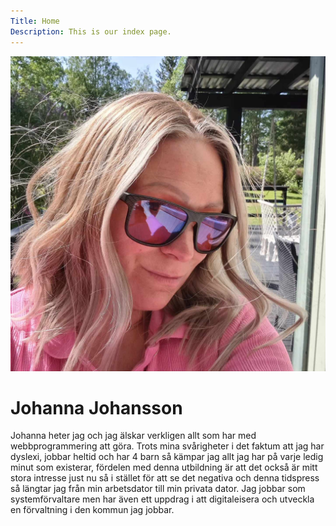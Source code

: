 ```yaml
---
Title: Home
Description: This is our index page.
---
```

![En bild på Johanna](assets/img/JAG.jpg)

Johanna Johansson
==========================



Johanna heter jag och jag älskar verkligen allt 
som har med webbprogrammering att göra.
Trots mina svårigheter i det faktum att jag har dyslexi, jobbar
heltid och har 4 barn så kämpar jag allt jag har på varje ledig minut som existerar, fördelen med denna utbildning är att det också är mitt stora intresse just nu så i stället för att se det negativa och denna tidspress så längtar jag från min arbetsdator till min privata dator.
Jag jobbar som systemförvaltare men har även ett uppdrag i att digitaleisera 
och utveckla en förvaltning i den kommun jag jobbar.


